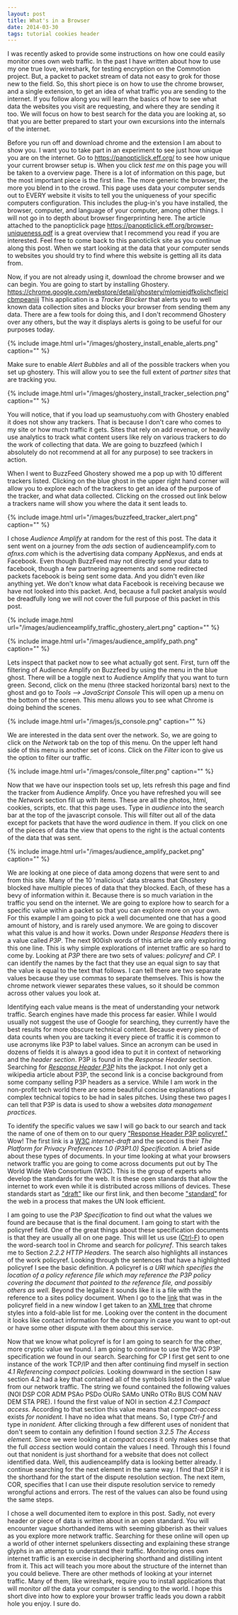 ```yaml
---
layout: post
title: What's in a Browser
date: 2014-03-30
tags: tutorial cookies header
---
```


I was recently asked to provide some instructions on how one could easily monitor ones own web traffic. In the past I have written about how to use my one true love, wireshark, for testing encryption on the Commotion project. But, a packet to packet stream of data not easy to grok for those new to the field. So, this short piece is on how to use the chrome browser, and a single extension, to get an idea of what traffic you are sending to the internet. If you follow along you will learn the basics of how to see what data the websites you visit are requesting, and where they are sending it too. We will focus on how to best search for the data you are looking at, so that you are better prepared to start your own excursions into the internals of the internet.

Before you run off and download chrome and the extension I am about to show you. I want you to take part in an experiment to see just how unique you are on the internet. Go to <https://panopticlick.eff.org/> to see how unique your current browser setup is. When you click *test me* on this page you will be taken to a overview page. There is a lot of information on this page, but the most important piece is the first line. The more generic the browser, the more you blend in to the crowd.  This page uses data your computer sends out to EVERY website it visits to tell you the uniqueness of your specific computers configuration.  This includes the plug-in's you have installed, the browser, computer, and language of your computer, among other things. I will not go in to depth about browser fingerprinting here. The article attached to the panopticlick page <https://panopticlick.eff.org/browser-uniqueness.pdf> is a great overview that I recommend you read if you are interested.  Feel free to come back to this panoticlick site as you continue along this post. When we start looking at the data that your computer sends to websites you should try to find where this website is getting all its data from.

Now, if you are not already using it, download the chrome browser and we can begin. You are going to start by installing Ghostery.  <https://chrome.google.com/webstore/detail/ghostery/mlomiejdfkolichcflejclcbmpeaniij> This application is a *Tracker Blocker* that alerts you to well known data collection sites and blocks your browser from sending them any data.  There are a few tools for doing this, and I don't recommend Ghostery over any others, but the way it displays alerts is going to be useful for our purposes today.

{% include image.html url="/images/ghostery_install_enable_alerts.png" caption="" %}

Make sure to enable *Alert Bubbles* and all of the possible trackers when you set up ghostery. This will allow you to see the full extent of *partner sites* that are tracking you.

{% include image.html url="/images/ghostery_install_tracker_selection.png" caption="" %}

You will notice, that if you load up seamustuohy.com with Ghostery enabled it does not show any trackers. That is because I don't care who comes to my site or how much traffic it gets. Sites that rely on add revenue, or heavily use analytics to track what content users like rely on various trackers to do the work of collecting that data. We are going to buzzfeed (which I absolutely do not recommend at all for any purpose) to see trackers in action.

When I went to BuzzFeed Ghostery showed me a pop up with 10 different trackers listed. Clicking on the blue ghost in the upper right hand corner will allow you to explore each of the trackers to get an idea of the purpose of the tracker, and what data collected. Clicking on the crossed out link below a trackers name will show you where the data it sent leads to.

{% include image.html url="/images/buzzfeed_tracker_alert.png" caption="" %}


I chose *Audience Amplify* at random for the rest of this post. The data it sent went on a journey from the *ads* section of audienceamplify.com to *afnxs.com* which is the advertising data company AppNexus, and ends at Facebook. Even though BuzzFeed may not directly send your data to facebook, though a few partnering agreements and some redirected packets facebook is being sent some data. And you didn't even *like* anything yet. We don't know what data Facebook is receiving because we have not looked into this packet. And, because a full packet analysis would be dreadfully long we will not cover the full purpose of this packet in this post.

{% include image.html url="/images/audienceamplify_traffic_ghostery_alert.png" caption="" %}

{% include image.html url="/images/audience_amplify_path.png" caption="" %}

Lets inspect that packet now to see what actually got sent. First, turn off the filtering of Audience Amplify on Buzzfeed by using the menu in the blue ghost. There will be a toggle next to Audience Amplify that you want to turn green. Second, click on the menu (three stacked horizontal bars) next to the ghost and go to *Tools --&gt; JavaScript Console* This will open up a menu on the bottom of the screen. This menu allows you to see what Chrome is doing behind the scenes.

{% include image.html url="/images/js_console.png" caption="" %}

We are interested in the data sent over the network. So, we are going to click on the *Network* tab on the top of this menu. On the upper left hand side of this menu is another set of icons. Click on the *Filter* icon to give us the option to filter our traffic.

{% include image.html url="/images/console_filter.png" caption="" %}

Now that we have our inspection tools set up, lets refresh this page and find the tracker from Audience Amplify. Once you have refreshed you will see the *Network* section fill up with items. These are all the photos, html, cookies, scripts, etc. that this page uses. Type in *audience* into the search bar at the top of the javascript console. This will filter out all of the data except for packets that have the word *audience* in them. If you click on one of the pieces of data the view that opens to the right is the actual contents of the data that was sent.

{% include image.html url="/images/audience_amplify_packet.png" caption="" %}

We are looking at one piece of data among dozens that were sent to and from this site. Many of the 10 'malicious' data streams that Ghostery blocked have multiple pieces of data that they blocked. Each, of these has a bevy of information within it. Because there is so much variation in the traffic you send on the internet. We are going to explore how to search for a specific value within a packet so that you can explore more on your own. For this example I am going to pick a well documented one that has a good amount of history, and is rarely used anymore. We are going to discover what this value is and how it works. Down under *Response Headers* there is a value called *P3P*. The next 900ish words of this article are only exploring this one line. This is why simple explorations of internet traffic are so hard to come by. Looking at *P3P* there are two sets of values: *policyref* and *CP.* I can identify the names by the fact that they use an equal sign to say that the value is equal to the text that follows. I can tell there are two separate values because they use commas to separate themselves. This is how the chrome network viewer separates these values, so it should be common across other values you look at.

Identifying each value means is the meat of understanding your network traffic. Search engines have made this process far easier. While I would usually not suggest the use of Google for searching, they currently have the best results for more obscure technical content. Because every piece of data counts when you are tacking it every piece of traffic it is common to use acronyms like P3P to label values. Since an acronym can be used in dozens of fields it is always a good idea to put it in context of networking and the *header section*. P3P is found in the *Response Header* section. Searching for [*Response Header P3P*](https://www.google.com/search?q=Response+Header+P3P) hits the jackpot. I not only get a wikipedia article about P3P, the second link is a concise background from some company selling P3P headers as a service. While I am work in the non-profit tech world there are some beautiful concise explanations of complex technical topics to be had in sales pitches. Using these two pages I can tell that P3P is data is used to show a websites *data management practices.*

To identify the specific values we saw I will go back to our search and tack the name of one of them on to our query ["Response Header P3P policyref."](https://www.google.com/search?q=Response+Header+P3P+policyref) Wow! The first link is a [W3C](http://www.w3.org/) *internet-draft* and the second is their *The Platform for Privacy Preferences 1.0 (P3P1.0) Specification.* A brief aside about these types of documents. In your time looking at what your browsers network traffic you are going to come across documents put out by The World Wide Web Consortium (W3C). This is the group of experts who develop the standards for the web. It is these open standards that allow the internet to work even while it is distributed across millions of devices. These standards start as ["draft"](http://www.w3.org/TR/tr-technology-drafts) like our first link, and then become ["standard"](http://www.w3.org/TR/tr-technology-stds) for the web in a process that makes the UN look efficient.

I am going to use the *P3P Specification* to find out what the values we found are because that is the final document. I am going to start with the policyref field. One of the great things about these specification documents is that they are usually all on one page. This will let us use ([Ctrl-F](https://support.google.com/chromebook/answer/183101#pageshortcuts)) to open the word-search tool in Chrome and search for *policyref*. This search takes me to Section *2.2.2 HTTP Headers.* The search also highlights all instances of the work policyref. Looking through the sentences that have a highlighted policyref I see the basic definition.  A policyref is *a URI which specifies the location of a policy reference file which may reference the P3P policy covering the document that pointed to the reference file, and possibly others as well.* Beyond the legalize it sounds like it is a file with the reference to a sites policy document. When I go to the [link](http://cdn.adnxs.com/w3c/policy/p3p.xml) that was in the policyref field in a new window I get taken to an [XML tree](https://en.wikipedia.org/wiki/XML) that chrome styles into a fold-able list for me. Looking over the content in the document it looks like contact information for the company in case you want to opt-out or have some other dispute with them about this service.

Now that we know what policyref is for I am going to search for the other, more cryptic value we found. I am going to continue to use the W3C P3P specification we found in our search. Searching for CP I first get sent to one instance of the work TCP/IP and then after continuing find myself in section *4.1 Referencing compact policies.* Looking downward in the section I saw section 4.2 had a key that contained all of the symbols listed in the CP value from our network traffic. The string we found contained the following values (NOI DSP COR ADM PSAo PSDo OURo SAMo UNRo OTRo BUS COM NAV DEM STA PRE). I found the first value of NOI in section *4.2.1 Compact access.* According to that section this value means that *compact-access* exists *for nonident.* I have no idea what that means. So, I type *Ctrl-f* and type in *nonident.* After clicking through a few different uses of nonident that don't seem to contain any definition I found section *3.2.5 The Access element.* Since we were looking at *compact *access** it only makes sense that the full *access* section would contain the values I need.  Through this I found out that nonident is just shorthand for a website that does not collect identified data. Well, this audienceamplify data is looking better already. I continue searching for the next element in the same way. I find that DSP it is the shorthand for the start of the dispute resolution section. The next item, COR, specifies that I can use their dispute resolution service to remedy wrongful actions and errors.  The rest of the values can also be found using the same steps.

I chose a well documented item to explore in this post. Sadly, not every header or piece of data is written about in an open standard. You will encounter vague shorthanded items with seeming gibberish as their values as you explore more network traffic. Searching for these online will open up a world of other internet spelunkers dissecting and explaining these strange glyphs in an attempt to understand their traffic.  Monitoring ones own internet traffic is an exercise in deciphering shorthand and distilling intent from it. This act will teach you more about the structure of the internet than you could believe. There are other methods of looking at your internet traffic. Many of them, like wireshark, require you to install applications that will monitor *all* the data your computer is sending to the world. I hope this short dive into how to explore your browser traffic leads you down a rabbit hole you enjoy. I sure do.

